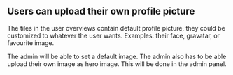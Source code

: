 ## Users can upload their own profile picture
The tiles in the user overviews contain default profile picture, they could be customized to whatever the user wants.
Examples: their face, gravatar, or favourite image.

The admin will be able to set a default image.
The admin also has to be able upload their own image as hero image.  This will be done in the admin panel.